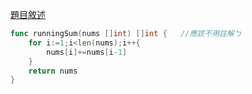 [題目敘述](https://leetcode.cn/problems/running-sum-of-1d-array/)

```go
func runningSum(nums []int) []int {   //應該不用註解ㄅ
    for i:=1;i<len(nums);i++{
        nums[i]+=nums[i-1]
    }
    return nums
}
